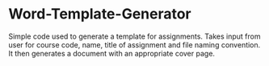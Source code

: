 # Word-Template-Generator  

Simple code used to generate a template for assignments. Takes input from user for course code, name, title of assignment and file naming convention. It then generates a document with an appropriate cover page.
